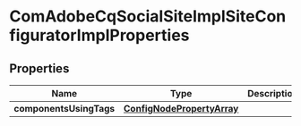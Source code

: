 

# ComAdobeCqSocialSiteImplSiteConfiguratorImplProperties

## Properties

Name | Type | Description | Notes
------------ | ------------- | ------------- | -------------
**componentsUsingTags** | [**ConfigNodePropertyArray**](ConfigNodePropertyArray.md) |  |  [optional]



